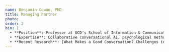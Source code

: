 ```yaml
---
name: Benjamin Cowan, PhD
title: Managing Partner
photo: 
order: 2
bio: |
  • **Position**: Professor at UCD's School of Information & Communication Studies and Managing Partner at Proaxis AI
  • **Expertise**: Collaborative conversational AI, psychological methods in HCI, speech interface design
  • **Recent Research**: [What Makes a Good Conversation? Challenges in Designing Truly Conversational Agents](https://dl.acm.org/doi/abs/10.1145/3290605.3300705) - CHI 2019
---
```

